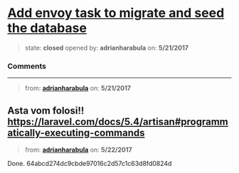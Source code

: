 # [Add envoy task to migrate and seed the database](https://github.com/adrianharabula/condr/issues/108)

> state: **closed** opened by: **adrianharabula** on: **5/21/2017**



### Comments

---
> from: [**adrianharabula**](https://github.com/adrianharabula/condr/issues/108#issuecomment-302920889) on: **5/21/2017**

Asta vom folosi!! https://laravel.com/docs/5.4/artisan#programmatically-executing-commands
---
> from: [**adrianharabula**](https://github.com/adrianharabula/condr/issues/108#issuecomment-302965104) on: **5/22/2017**

Done. 64abcd274dc9cbde97016c2d57c1c63d8fd0824d
